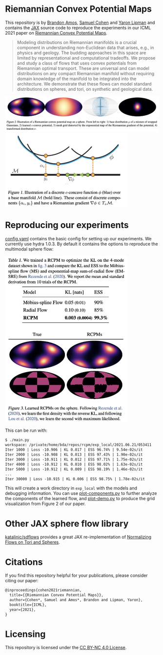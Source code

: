 # Riemannian Convex Potential Maps

This repository is by
[Brandon Amos](http://bamos.github.io),
[Samuel Cohen](https://samcohen16.github.io/)
and
[Yaron Lipman](http://www.wisdom.weizmann.ac.il/~ylipman/)
and contains the [JAX](https://jax.readthedocs.io/en/latest/)
source code to reproduce the
experiments in our ICML 2021 paper on
[Riemannian Convex Potential Maps](https://arxiv.org/abs/2106.10272).


> Modeling distributions on Riemannian manifolds is a crucial
> component in understanding non-Euclidean data that arises, e.g., in
> physics and geology. The budding approaches in this space are
> limited by representational and computational tradeoffs. We propose
> and study a class of flows that uses convex potentials from
> Riemannian optimal transport. These are universal and can model
> distributions on any compact Riemannian manifold without requiring
> domain knowledge of the manifold to be integrated into the
> architecture. We demonstrate that these flows can model standard
> distributions on spheres, and tori, on synthetic and geological
> data.

![](images/demo.png)
<img src='images/discrete-c-concave.png' width='400px'></img>

# Reproducing our experiments

[config.yaml](config.yaml) contains the basic config for
setting up our experiments.
We currently use hydra 1.0.3.
By default it contains the options to
reproduce the multimodal sphere flow:

<img src='images/table2.png' width='400px'></img>
<img src='images/fig3.png' width='400px'></img>

This can be run with:

```
$ ./main.py
workspace: /private/home/bda/repos/rcpm/exp_local/2021.06.21/053411
Iter 1000 | Loss -10.906 | KL 0.017 | ESS 96.74% | 9.54e-02s/it
Iter 2000 | Loss -10.908 | KL 0.013 | ESS 97.43% | 1.90e-02s/it
Iter 3000 | Loss -10.911 | KL 0.012 | ESS 97.71% | 1.75e-02s/it
Iter 4000 | Loss -10.912 | KL 0.010 | ESS 98.02% | 1.63e-02s/it
Iter 5000 | Loss -10.912 | KL 0.009 | ESS 98.19% | 1.46e-02s/it
...
Iter 30000 | Loss -10.915 | KL 0.006 | ESS 98.75% | 1.78e-02s/it
```

This will create a work directory in `exp_local` with
the models and debugging information.
You can use
[plot-components.py](plot-components.py)
to further analyze the components of the learned flow,
and
[plot-demo.py](plot-demo.py)
to produce the grid visualization from Figure 2
of our paper.

# Other JAX sphere flow library
[katalinic/sdflows](https://github.com/katalinic/sdflows)
provides a great JAX re-implementation of
[Normalizing Flows on Tori and Spheres](https://arxiv.org/abs/2002.02428).

# Citations
If you find this repository helpful for your publications,
please consider citing our paper:

```
@inproceedings{cohen2021riemannian,
  title={{Riemannian Convex Potential Maps}},
  author={Cohen*, Samuel and Amos*, Brandon and Lipman, Yaron},
  booktitle={ICML},
  year={2021},
}
```

# Licensing
This repository is licensed under the
[CC BY-NC 4.0 License](https://creativecommons.org/licenses/by-nc/4.0/).
